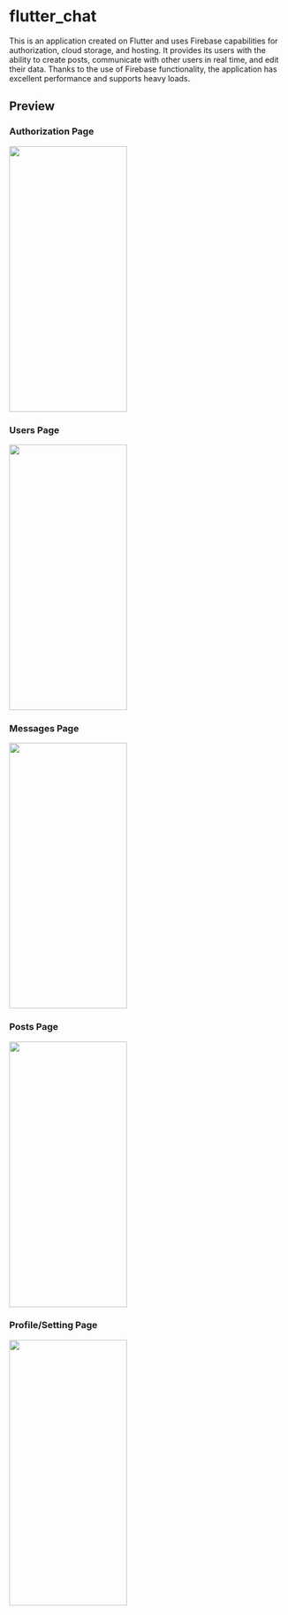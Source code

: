 # flutter_chat

This is an application created on Flutter and uses Firebase capabilities for authorization, cloud storage, and hosting. It provides its users with the ability to create posts, communicate with other users in real time, and edit their data. Thanks to the use of Firebase functionality, the application has excellent performance and supports heavy loads.

## Preview 
### Authorization Page
<img src="https://github.com/user-attachments/assets/0f9990f6-0bb2-4eaf-86c3-29a07c489b7d" width="213" height="480"/>

### Users Page 
<img src="https://github.com/user-attachments/assets/4324e474-b97c-4f28-87f3-947b01c022a1" width="213" height="480"/>

### Messages Page
<img src="https://github.com/user-attachments/assets/e1495df1-968d-4d03-a38c-cb27156e5983" width="213" height="480"/>

### Posts Page
<img src="https://github.com/user-attachments/assets/6fe0a841-5406-4deb-9220-688b56e9eab6" width="213" height="480"/>

### Profile/Setting Page
<img src="https://github.com/user-attachments/assets/dbe06ab6-7abb-487d-9a84-14d7eeafabf7" width="213" height="480"/>
